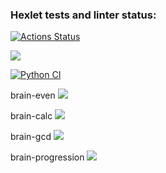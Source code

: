### Hexlet tests and linter status:
[![Actions Status](https://github.com/SergeyKapinus/python-project-lvl1/workflows/hexlet-check/badge.svg)](https://github.com/SergeyKapinus/python-project-lvl1/actions)

<a href="https://codeclimate.com/github/codeclimate/codeclimate/maintainability"><img src="https://api.codeclimate.com/v1/badges/a99a88d28ad37a79dbf6/maintainability" /></a>

[![Python CI](https://github.com/SergeyKapinus/python-project-lvl1/actions/workflows/github-actions.yml/badge.svg)](https://github.com/SergeyKapinus/python-project-lvl1/actions/workflows/github-actions.yml)

brain-even <a href="https://asciinema.org/a/Tp6ss0eUlJ5WpY3U2iUlAF0ZS" target="_blank"><img src="https://asciinema.org/a/Tp6ss0eUlJ5WpY3U2iUlAF0ZS.svg" /></a>

brain-calc <a href="https://asciinema.org/a/oXKDCC5AHHHTGtHwPOxTR4Ovr" target="_blank"><img src="https://asciinema.org/a/oXKDCC5AHHHTGtHwPOxTR4Ovr.svg" /></a>

brain-gcd <a href="https://asciinema.org/a/5hSwdubA2b5m9ID9KBKwi3jzE" target="_blank"><img src="https://asciinema.org/a/5hSwdubA2b5m9ID9KBKwi3jzE.svg" /></a>

brain-progression <a href="https://asciinema.org/a/3zGmOgakSaCtqpSqyEjYqpsKG" target="_blank"><img src="https://asciinema.org/a/3zGmOgakSaCtqpSqyEjYqpsKG.svg" /></a>
